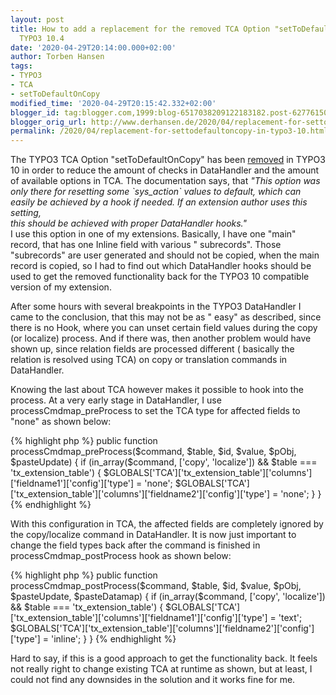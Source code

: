 ```yaml
---
layout: post
title: How to add a replacement for the removed TCA Option "setToDefaultOnCopy" in
  TYPO3 10.4
date: '2020-04-29T20:14:00.000+02:00'
author: Torben Hansen
tags:
- TYPO3
- TCA
- setToDefaultOnCopy
modified_time: '2020-04-29T20:15:42.332+02:00'
blogger_id: tag:blogger.com,1999:blog-6517038209122183182.post-6277615038991766885
blogger_orig_url: http://www.derhansen.de/2020/04/replacement-for-settodefaultoncopy-in-typo3-10.html
permalink: /2020/04/replacement-for-settodefaultoncopy-in-typo3-10.html
---
```


The TYPO3 TCA Option "setToDefaultOnCopy" has been [removed](https://forge.typo3.org/issues/87989) in TYPO3 10 in order
to reduce the amount of checks in DataHandler and the amount of available options in TCA. The documentation says,
that _"This option was only there for resetting some \`sys\_action\` values to default, which_ _can easily be achieved
by a hook if needed. If an extension author uses this setting,_  
_this should be achieved with proper DataHandler hooks."_  
I use this option in one of my extensions. Basically, I have one "main" record, that has one Inline field with various "
subrecords". Those "subrecords" are user generated and should not be copied, when the main record is copied, so I had to
find out which DataHandler hooks should be used to get the removed functionality back for the TYPO3 10 compatible
version of my extension.

After some hours with several breakpoints in the TYPO3 DataHandler I came to the conclusion, that this may not be as "
easy" as described, since there is no Hook, where you can unset certain field values during the copy (or localize)
process. And if there was, then another problem would have shown up, since relation fields are processed different (
basically the relation is resolved using TCA) on copy or translation commands in DataHandler.

Knowing the last about TCA however makes it possible to hook into the process. At a very early stage in DataHandler, I
use processCmdmap\_preProcess to set the TCA type for affected fields to "none" as shown below:

{% highlight php %}
public function processCmdmap_preProcess($command, $table, $id, $value, $pObj, $pasteUpdate)
{
    if (in_array($command, ['copy', 'localize']) && $table === 'tx_extension_table') {
        $GLOBALS['TCA']['tx_extension_table']['columns']['fieldname1']['config']['type'] = 'none';
        $GLOBALS['TCA']['tx_extension_table']['columns']['fieldname2']['config']['type'] = 'none';
    }
}
{% endhighlight %}

With this configuration in TCA, the affected fields are completely ignored by the copy/localize command in DataHandler.
It is now just important to change the field types back after the command is finished in processCmdmap\_postProcess hook
as shown below:

{% highlight php %}
public function processCmdmap_postProcess($command, $table, $id, $value, $pObj, $pasteUpdate, $pasteDatamap)
{
    if (in_array($command, ['copy', 'localize']) && $table === 'tx_extension_table') {
        $GLOBALS['TCA']['tx_extension_table']['columns']['fieldname1']['config']['type'] = 'text';
        $GLOBALS['TCA']['tx_extension_table']['columns']['fieldname2']['config']['type'] = 'inline';
    }
}
{% endhighlight %}

Hard to say, if this is a good approach to get the functionality back. It feels not really right to change existing TCA
at runtime as shown, but at least, I could not find any downsides in the solution and it works fine for me.